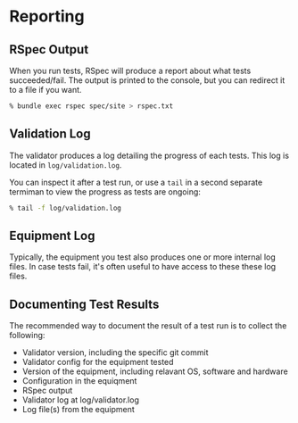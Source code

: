 # Reporting

## RSpec Output
When you run tests, RSpec will produce a report about what tests succeeded/fail. The output is printed to the console, but you can redirect it to a file if you want.

```sh
% bundle exec rspec spec/site > rspec.txt
```

## Validation Log
The validator produces a log detailing the progress of each tests. This log is located in `log/validation.log`.

You can inspect it after a test run, or use a `tail` in a second separate termiman to view the progress as tests are ongoing:

```sh
% tail -f log/validation.log
```

## Equipment Log
Typically, the equipment you test also produces one or more internal log files. In case tests fail, it's often useful to have access to these these log files.

## Documenting Test Results
The recommended way to document the result of a test run is to collect the following:

- Validator version, including the specific git commit
- Validator config for the equipment tested
- Version of the equipment, including relavant OS, software and hardware
- Configuration in the equiqment
- RSpec output
- Validator log at log/validator.log
- Log file(s) from the equipment